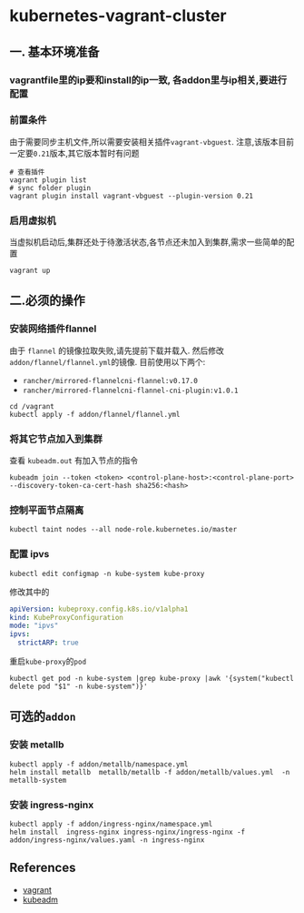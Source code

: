 # kubernetes-vagrant-cluster

## 一. 基本环境准备

### vagrantfile里的ip要和install的ip一致, 各addon里与ip相关,要进行配置

### 前置条件

由于需要同步主机文件,所以需要安装相关插件`vagrant-vbguest`. 注意,该版本目前一定要`0.21`版本,其它版本暂时有问题

```shell
# 查看插件
vagrant plugin list 
# sync folder plugin
vagrant plugin install vagrant-vbguest --plugin-version 0.21
```

### 启用虚拟机

当虚拟机启动后,集群还处于待激活状态,各节点还未加入到集群,需求一些简单的配置

```shell
vagrant up 
```

## 二.必须的操作

### 安装网络插件flannel

由于 `flannel` 的镜像拉取失败,请先提前下载并载入. 然后修改 `addon/flannel/flannel.yml`的镜像.
目前使用以下两个:

- `rancher/mirrored-flannelcni-flannel:v0.17.0`
- `rancher/mirrored-flannelcni-flannel-cni-plugin:v1.0.1`

```shell
cd /vagrant
kubectl apply -f addon/flannel/flannel.yml
```

### 将其它节点加入到集群

查看 `kubeadm.out` 有加入节点的指令

```shell
kubeadm join --token <token> <control-plane-host>:<control-plane-port> --discovery-token-ca-cert-hash sha256:<hash>
```

### 控制平面节点隔离

```shell
kubectl taint nodes --all node-role.kubernetes.io/master
```

### 配置 ipvs

```shell
kubectl edit configmap -n kube-system kube-proxy
```

修改其中的

```yaml
apiVersion: kubeproxy.config.k8s.io/v1alpha1
kind: KubeProxyConfiguration
mode: "ipvs"
ipvs:
  strictARP: true
```

重启`kube-proxy`的`pod`

```shell
kubectl get pod -n kube-system |grep kube-proxy |awk '{system("kubectl delete pod "$1" -n kube-system")}'
```

## 可选的`addon`

### 安装 metallb

```shell
kubectl apply -f addon/metallb/namespace.yml
helm install metallb  metallb/metallb -f addon/metallb/values.yml  -n metallb-system
```

### 安装 ingress-nginx

```shell
kubectl apply -f addon/ingress-nginx/namespace.yml
helm install  ingress-nginx ingress-nginx/ingress-nginx -f addon/ingress-nginx/values.yaml -n ingress-nginx
```

## References

- [vagrant](https://www.vagrantup.com/docs/)
- [kubeadm](https://kubernetes.io/zh/docs/setup/production-environment/tools/)